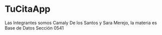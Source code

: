 # TuCitaApp
 Las Integrantes somos Camaly De los Santos y Sara Merejo, la materia es Base de Datos Sección 0541
